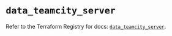 # `data_teamcity_server`

Refer to the Terraform Registry for docs: [`data_teamcity_server`](https://registry.terraform.io/providers/jetbrains/teamcity/0.0.85/docs/data-sources/server).
